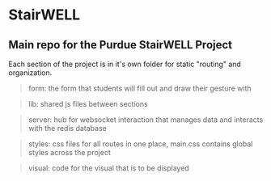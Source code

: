 # StairWELL

## Main repo for the Purdue StairWELL Project

Each section of the project is in it's own folder for static "routing" and organization.

> form: the form that students will fill out and draw their gesture with

> lib: shared js files between sections

> server: hub for websocket interaction that manages data and interacts with the redis database

> styles: css files for all routes in one place, main.css contains global styles across the project

> visual: code for the visual that is to be displayed
